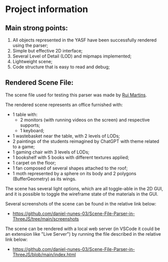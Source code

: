 # Project information

## Main strong points:
1. All objects represented in the YASF have been successfully rendered using the parser;
2. Simple but effective 2D interface;
3. Several Level of Detail (LOD) and mipmaps implemented;
4. Lightweight scene;
5. Code structure that is easy to read and debug;

## Rendered Scene File:
The scene file used for testing this parser was made by [Rui Martins](https://github.com/RuiMartins2021).

The rendered scene represents an office furnished with:
- 1 table with:
	- 2 monitors (with running videos on the screen) and respective supports;
	- 1 keyboard;
- 1 wastebasket near the table, with 2 levels of LODs;
- 2 paintings of the students reimagined by ChatGPT with theme related to a game;
- 1 gaming chair with 3 levels of LODs;
- 1 bookshelf with 5 books with different textures applied;
- 1 carpet on the floor;
- 1 fan composed of several shapes attached to the roof;
- 1 moth represented by a sphere on its body and 2 polygons (BufferGeometry) as its wings.

The scene has several light options, which are all toggle-able in the 2D GUI, and it is possible to toggle the wireframe state of the materials in the GUI.

Several screenshots of the scene can be found in the relative link below:
- https://github.com/daniel-nunes-03/Scene-File-Parser-in-ThreeJS/tree/main/screenshots

The scene can be rendered with a local web server (in VSCode it could be an extension like "Live Server") by running the file described in the relative link below:
- https://github.com/daniel-nunes-03/Scene-File-Parser-in-ThreeJS/blob/main/index.html
